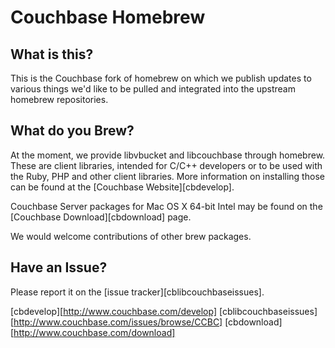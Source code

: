 Couchbase Homebrew
==================

What is this?
-------------
This is the Couchbase fork of homebrew on which we publish updates to
various things we'd like to be pulled and integrated into the upstream
homebrew repositories.

What do you Brew?
-----------------
At the moment, we provide libvbucket and libcouchbase through homebrew.
These are client libraries, intended for C/C++ developers or to be used
with the Ruby, PHP and other client libraries.  More information on
installing those can be found at the [Couchbase Website][cbdevelop].

Couchbase Server packages for Mac OS X 64-bit Intel may be found on the
[Couchbase Download][cbdownload] page.

We would welcome contributions of other brew packages.

Have an Issue?
--------------
Please report it on the [issue tracker][cblibcouchbaseissues].

[cbdevelop][http://www.couchbase.com/develop]
[cblibcouchbaseissues][http://www.couchbase.com/issues/browse/CCBC]
[cbdownload][http://www.couchbase.com/download]
